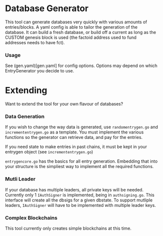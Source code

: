 # Database Generator

This tool can generate databases very quickly with various amounts of entries/blocks. A yaml config is able to tailor the generation of the database. It can build a fresh database, or build off a current as long as the CUSTOM genesis block is used (the factoid address used to fund addresses needs to have fct).

### Usage

See (gen.yaml)[gen.yaml] for config options. Options may depend on which EntryGenerator you decide to use.


# Extending

Want to extend the tool for your own flavour of databases?

### Data Generation

If you wish to change the way data is generated, use `randomentrygen.go` and `incremententrygen.go` as a template. You must implement the various functions so the generator can retrieve data, and pay for the entries.

If you need state to make entries in past chains, it must be kept in your entrygen object (see `incremententrygen.go`)

`entrygencore.go` has the basics for all entry generation. Embedding that into your structure is the simpliest way to implement all the required functions.


### Mutli Leader

If your database has multiple leaders, all private keys will be needed. Currently only 1 `IAuthSigner` is implemented, being in `authsigning.go`. This interface will create all the dbsigs for a given dbstate. To support mutliple leaders, `IAuthSigner` will have to be implemented with multiple leader keys.

### Complex Blockchains

This tool currently only creates simple blockchains at this time.